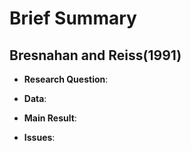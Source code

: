 # Brief Summary
## Bresnahan and Reiss(1991)

- **Research Question**:

- **Data**:

- **Main Result**:

- **Issues**: